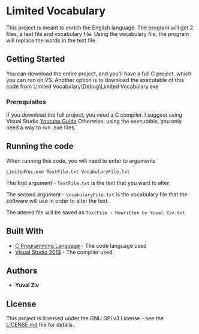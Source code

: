 # Limited Vocabulary
This project is meant to enrich the English language.
The program will get 2 files, a text file and vocabulary file.
Using the vocabulary file, the program will replace the words in the text file.

## Getting Started
You can download the entire project, and you'll have a full C project, which you can run on VS.
Another option is to download the executable of this code from Limited Vocabulary\Debug\Limited Vocabulary.exe

### Prerequisites
If you download the full project, you need a C compiler.
I suggest using Visual Studio [Youtube Guide](https://www.youtube.com/watch?v=LuR-54fQrA0)
Otherwise, using the executable, you only need a way to run .exe files.

## Running the code
When running this code, you will need to enter to arguments
```
LimitedVoc.exe TextFile.txt VocabularyFile.txt
```
The first argument - ```TextFile.txt``` is the text that you want to alter.

The second argument - ```VocabularyFile.txt``` is the vocabulary file that the software will use in order to alter the text.


The altered file will be saved as ```TextFile - Rewritten by Yuval Ziv.txt```


## Built With
* [C Programming Language](https://gcc.gnu.org/install/index.html) - The code language used
* [Visual Studio 2013](https://www.visualstudio.com/downloads/) - The compiler used.

## Authors
* **Yuval Ziv**

## License
This project is licensed under the GNU GPLv3 License - see the [LICENSE.md](LICENSE.md) file for details.
